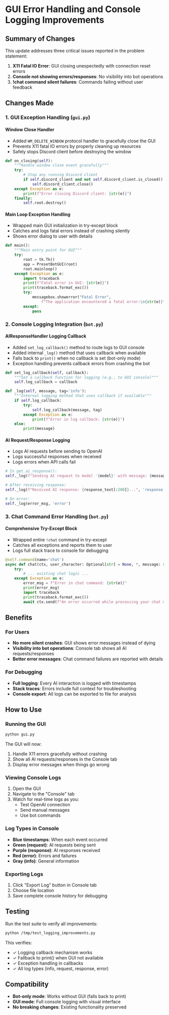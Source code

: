 # GUI Error Handling and Console Logging Improvements

## Summary of Changes

This update addresses three critical issues reported in the problem statement:

1. **X11 Fatal IO Error**: GUI closing unexpectedly with connection reset errors
2. **Console not showing errors/responses**: No visibility into bot operations
3. **!chat command silent failures**: Commands failing without user feedback

## Changes Made

### 1. GUI Exception Handling (`gui.py`)

#### Window Close Handler
- Added `WM_DELETE_WINDOW` protocol handler to gracefully close the GUI
- Prevents X11 fatal IO errors by properly cleaning up resources
- Safely stops Discord client before destroying the window

```python
def on_closing(self):
    """Handle window close event gracefully"""
    try:
        # Stop any running Discord client
        if self.discord_client and not self.discord_client.is_closed():
            self.discord_client.close()
    except Exception as e:
        print(f"Error closing Discord client: {str(e)}")
    finally:
        self.root.destroy()
```

#### Main Loop Exception Handling
- Wrapped main GUI initialization in try-except block
- Catches and logs fatal errors instead of crashing silently
- Shows error dialog to user with details

```python
def main():
    """Main entry point for GUI"""
    try:
        root = tk.Tk()
        app = PresetBotGUI(root)
        root.mainloop()
    except Exception as e:
        import traceback
        print(f"Fatal error in GUI: {str(e)}")
        print(traceback.format_exc())
        try:
            messagebox.showerror("Fatal Error", 
                f"The application encountered a fatal error:\n{str(e)}")
        except:
            pass
```

### 2. Console Logging Integration (`bot.py`)

#### AIResponseHandler Logging Callback
- Added `set_log_callback()` method to route logs to GUI console
- Added internal `_log()` method that uses callback when available
- Falls back to `print()` when no callback is set (bot-only mode)
- Exception handling prevents callback errors from crashing the bot

```python
def set_log_callback(self, callback):
    """Set a callback function for logging (e.g., to GUI console)"""
    self.log_callback = callback

def _log(self, message, tag='info'):
    """Internal logging method that uses callback if available"""
    if self.log_callback:
        try:
            self.log_callback(message, tag)
        except Exception as e:
            print(f"Error in log callback: {str(e)}")
    else:
        print(message)
```

#### AI Request/Response Logging
- Logs AI requests before sending to OpenAI
- Logs successful responses when received
- Logs errors when API calls fail

```python
# In get_ai_response():
self._log(f"Sending AI request to model '{model}' with message: {message[:100]}...", 'request')

# After receiving response:
self._log(f"Received AI response: {response_text[:200]}...", 'response')

# On error:
self._log(error_msg, 'error')
```

### 3. Chat Command Error Handling (`bot.py`)

#### Comprehensive Try-Except Block
- Wrapped entire `!chat` command in try-except
- Catches all exceptions and reports them to user
- Logs full stack trace to console for debugging

```python
@self.command(name='chat')
async def chat(ctx, user_character: Optional[str] = None, *, message: str):
    try:
        # ... existing chat logic ...
    except Exception as e:
        error_msg = f"Error in chat command: {str(e)}"
        print(error_msg)
        import traceback
        print(traceback.format_exc())
        await ctx.send(f"An error occurred while processing your chat message: {str(e)}")
```

## Benefits

### For Users
- **No more silent crashes**: GUI shows error messages instead of dying
- **Visibility into bot operations**: Console tab shows all AI requests/responses
- **Better error messages**: Chat command failures are reported with details

### For Debugging
- **Full logging**: Every AI interaction is logged with timestamps
- **Stack traces**: Errors include full context for troubleshooting
- **Console export**: All logs can be exported to file for analysis

## How to Use

### Running the GUI
```bash
python gui.py
```

The GUI will now:
1. Handle X11 errors gracefully without crashing
2. Show all AI requests/responses in the Console tab
3. Display error messages when things go wrong

### Viewing Console Logs
1. Open the GUI
2. Navigate to the "Console" tab
3. Watch for real-time logs as you:
   - Test OpenAI connection
   - Send manual messages
   - Use bot commands

### Log Types in Console
- **Blue timestamps**: When each event occurred
- **Green (request)**: AI requests being sent
- **Purple (response)**: AI responses received
- **Red (error)**: Errors and failures
- **Gray (info)**: General information

### Exporting Logs
1. Click "Export Log" button in Console tab
2. Choose file location
3. Save complete console history for debugging

## Testing

Run the test suite to verify all improvements:
```bash
python /tmp/test_logging_improvements.py
```

This verifies:
- ✓ Logging callback mechanism works
- ✓ Fallback to print() when GUI not available
- ✓ Exception handling in callbacks
- ✓ All log types (info, request, response, error)

## Compatibility

- **Bot-only mode**: Works without GUI (falls back to print)
- **GUI mode**: Full console logging with visual interface
- **No breaking changes**: Existing functionality preserved
